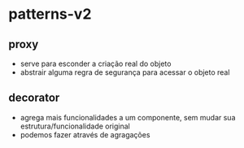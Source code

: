 # patterns-v2

## proxy
- serve para esconder a criação real do objeto
- abstrair alguma regra de segurança para acessar o objeto real

## decorator
- agrega mais funcionalidades a um componente, sem mudar sua estrutura/funcionalidade original
- podemos fazer através de agragações